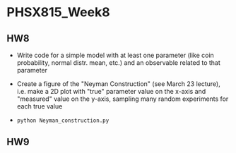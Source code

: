 # PHSX815_Week8

## HW8 
* Write code for a simple model with at least one parameter (like coin probability, normal distr. mean, etc.) and an observable related to that parameter

* Create a figure of the "Neyman Construction" (see March 23 lecture), i.e. make a 2D plot with "true" parameter value on the x-axis and "measured" value on the y-axis, sampling many random experiments for each true value 

* `python Neyman_construction.py`


## HW9 
